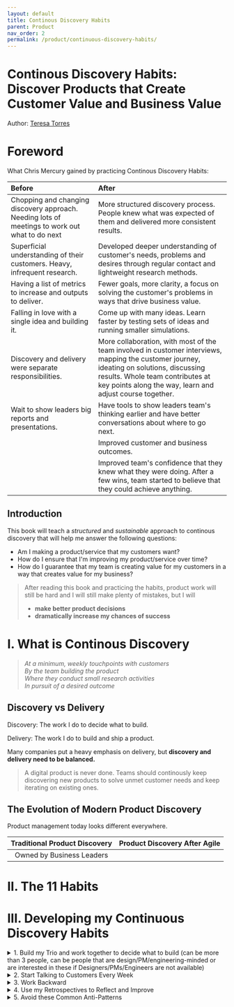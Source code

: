 ```yaml
---
layout: default
title: Continous Discovery Habits
parent: Product
nav_order: 2
permalink: /product/continuous-discovery-habits/
---
```


# Continous Discovery Habits: Discover Products that Create Customer Value and Business Value

Author: [Teresa Torres](https://www.producttalk.org/)

# Foreword

What Chris Mercury gained by practicing Continous Discovery Habits:

| Before                                       | After                                             |
|:---------------------------------------------|:--------------------------------------------------|
| Chopping and changing discovery approach. Needing lots of meetings to work out what to do next | More structured discovery process. People knew what was expected of them and delivered more consistent results. |
| Superficial understanding of their customers. Heavy, infrequent research. | Developed deeper understanding of customer's needs, problems and desires through regular contact and lightweight research methods. |
| Having a list of metrics to increase and outputs to deliver. | Fewer goals, more clarity, a focus on solving the customer's problems in ways that drive business value. |
| Falling in love with a single idea and building it. | Come up with many ideas. Learn faster by testing sets of ideas and running smaller simulations. |
| Discovery and delivery were separate responsibilities. | More collaboration, with most of the team involved in customer interviews, mapping the customer journey, ideating on solutions, discussing results. Whole team contributes at key points along the way, learn and adjust course together. |
| Wait to show leaders big reports and presentations. | Have tools to show leaders team's thinking earlier and have better conversations about where to go next. |
|   | Improved customer and business outcomes. |
|   | Improved team's confidence that they knew what they were doing. After a few wins, team started to believe that they could achieve anything. |

## Introduction

This book will teach a *structured* and *sustainable* approach to continous discovery that will help me answer the following questions:
- Am I making a product/service that my customers want?
- How do I ensure that I'm improving my product/service over time?
- How do I guarantee that my team is creating value for my customers in a way that creates value for my business?

> After reading this book and practicing the habits, product work will still be hard and I will still make plenty of mistakes, but I will 
> - **make better product decisions**
> - **dramatically increase my chances of success**


# I. What is Continous Discovery

> *At a minimum, weekly touchpoints with customers*  
> *By the team building the product*  
> *Where they conduct small research activities*  
> *In pursuit of a desired outcome*  

## Discovery vs Delivery

Discovery: The work I do to decide what to build.

Delivery: The work I do to build and ship a product.

Many companies put a heavy emphasis on delivery, but **discovery and delivery need to be balanced.**

> A digital product is never done. Teams should continously keep discovering new products to solve unmet customer needs and keep iterating on existing ones.

## The Evolution of Modern Product Discovery

Product management today looks different everywhere.

| Traditional Product Discovery                 | Product Discovery After Agile                 |
|:---------------------------------------------:|:---------------------------------------------:|
| Owned by Business Leaders                     |                                               |

# II. The 11 Habits



# III. Developing my Continuous Discovery Habits

<details>
    <summary> 1. Build my Trio and work together to decide what to build (can be more than 3 people, can be people that are design/PM/engineering-minded or are interested in these if Designers/PMs/Engineers are not available) </summary>
        
        - Guiding principle: "How can I include all three disciplines in as many discovery decisions as I can? Make next week look better than last week. Repeat."
</details>

<details>
    <summary>2. Start Talking to Customers Every Week</summary>
        
        - Once my trio is in place, I'm ready to adopt this keystone habit of Continous Discovery.    
        
        - Keystone habits are habits that, once adopted, drive the adoption of other habits.  
        
        - Start small, talk to someone similar to my customers if I can't find a single customer to talk to. Use each conversation to get introduced to another person to talk to.  

</details>

<details>
    <summary> 3. Work Backward </summary>
    
        - Ask the following 2 questions and I would have also built my first OST:
            - "If our customers had this solution, what would it do for them?"
                - If possible, ask this question to customers.
                - Try to uncover the implied opportunity. Consider customer needs, pain points and desires.
            - "If we shipped this feature, what value would it create for our business?"
                - Refine our answer until we get to a clear metric - that's our outcome. 
        - Story map
            - ideas as I work on requirements for solutions I was asked to build
            - use to identify hidden assumptions
                - will help notice the evidence around me that either supports or refutes them
                - work with my stakeholders to evolve the idea once I uncover a faulty assumption
            - when a stakeholder brings a solution and identify assumptions with them. The idea will improve then and there.
        - Work with my stakeholders to identify the impact they expect a given feature to have. Document that conversation. 
            - As I implement the feature, be sure to instrument what I need to measure against the expected impact. 
            - Start doing postrelease impact reviews with my stakeholders. Remind them what impact they
        expected a feature to have. Share with them the impact the feature actually had. 
            - If it falls short, as it inevitably will, share the implied opportunity I uncovered by asking, “Are we trying to solve this customer problem with this feature?” 
            - If my stakeholder agrees, ask if we can consider alternative solutions to that same customer need. Or better yet, ideate with my stakeholders. 
            - Congratulations! I just built out the first mini-branch of my OST.
        - The best time to advocate for discovery is when a feature falls short of expectations.
            - This is a great time to share what we are learning in our interviews.
            - Approach the situation as a collaborative problem solver. 
            - Work with my stakeholders to evolve our processes. If they push back, let up.
            - Read the room, and adjust my suggestions accordingly.

</details>

<details>
    <summary> 4. Use my Retrospectives to Reflect and Improve </summary>

        - Meet regularly as a trio to reflect on our discovery process.
        - Ask “What did we learn during this sprint that surprised us?”
            - Make a list. Then, for each item on the list, ask, "How could we have learned that sooner?" The answers to these questions will help us improve our discovery process. 
        - As I conduct this retrospective, be nice to myself. Remember, no matter how good I get at discovery, I’ll still run into surprises. Surprises help us improve. Take the time to learn from them.

</details>

<details>
    <summary> 5. Avoid these Common Anti-Patterns </summary>
        
        - Focusing on why a given strategy won't work (AKA "That will never work here"), instead of focusing on what is within my control.
            - The habits in this book have been adopted and worked at types of companies. They need to be adapted to the unique organizational context, but in every instance, the organizations were able to look at what each team could do, given the context in which they worked, and found a way.
        - Being the annoying champion for the "right way" of working.
            - There is no “one right way” to do discovery.
            - This book isn’t designed to be recipes that should be followed to the T, but rather templates that should help me get started.
            - Once I have a handle on how they work, I can and should adopt them to better meet my own needs.
            - Adopt a continuous-improvement mindset. If next week looks better than last week, I am on the right track.
        - Waiting for permission instead of starting with what is within my control.
            - Don’t let perfect be the enemy of good. Get started by talking to anyone who is like our customers. Iterate from there.

</details>